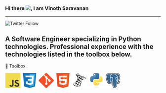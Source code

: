 ### Hi there <img src="https://raw.githubusercontent.com/MartinHeinz/MartinHeinz/master/wave.gif" width="30px">, I am Vinoth Saravanan
-------
![Twitter Follow](https://img.shields.io/twitter/follow/vinothsathyann?label=People%20following%20me%20on%20Twitter&style=social)

A Software Engineer specializing in Python technologies. Professional experience with the technologies listed in the toolbox below.
-----
🧰 Toolbox

<img src="https://github.com/devicons/devicon/blob/master/icons/javascript/javascript-original.svg" alt="jslogo" width="50px" height="50px"/> <img src="https://github.com/devicons/devicon/blob/master/icons/css3/css3-original.svg" alt="css logo" width="50px" height="50px"/> <img src="https://github.com/devicons/devicon/blob/master/icons/git/git-original.svg" alt = "git logo" width="50px" height="50px"/> <img src="https://github.com/devicons/devicon/blob/master/icons/html5/html5-original.svg" alt="html logo" width="50px" height="50px"/> <img src="https://github.com/devicons/devicon/blob/master/icons/microsoftsqlserver/microsoftsqlserver-plain.svg" alt="mssql logo" width="50px" height="50px"/> <img src="https://github.com/devicons/devicon/blob/master/icons/python/python-original.svg" alt="python logo" width="50px" height="50px"/> <img src="https://github.com/devicons/devicon/blob/master/icons/postgresql/postgresql-original.svg" alt="postgres logo" width="50px" height="50px"/>

<!--
**Vino2530/Vino2530** is a ✨ _special_ ✨ repository because its `README.md` (this file) appears on your GitHub profile.

Here are some ideas to get you started:

- 🔭 I’m currently working on ...
- 🌱 I’m currently learning ...
- 👯 I’m looking to collaborate on ...
- 🤔 I’m looking for help with ...
- 💬 Ask me about ...
- 📫 How to reach me: ...
- 😄 Pronouns: ...
- ⚡ Fun fact: ...
-->

